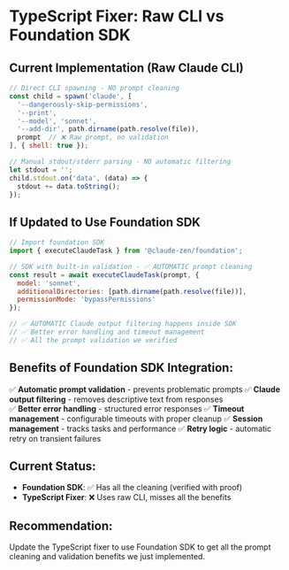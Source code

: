 # TypeScript Fixer: Raw CLI vs Foundation SDK

## Current Implementation (Raw Claude CLI)
```javascript
// Direct CLI spawning - NO prompt cleaning
const child = spawn('claude', [
  '--dangerously-skip-permissions',
  '--print',
  '--model', 'sonnet',
  '--add-dir', path.dirname(path.resolve(file)),
  prompt  // ❌ Raw prompt, no validation
], { shell: true });

// Manual stdout/stderr parsing - NO automatic filtering
let stdout = '';
child.stdout.on('data', (data) => {
  stdout += data.toString();
});
```

## If Updated to Use Foundation SDK
```javascript
// Import foundation SDK
import { executeClaudeTask } from '@claude-zen/foundation';

// SDK with built-in validation - ✅ AUTOMATIC prompt cleaning
const result = await executeClaudeTask(prompt, {
  model: 'sonnet',
  additionalDirectories: [path.dirname(path.resolve(file))],
  permissionMode: 'bypassPermissions'
});

// ✅ AUTOMATIC Claude output filtering happens inside SDK
// ✅ Better error handling and timeout management  
// ✅ All the prompt validation we verified
```

## Benefits of Foundation SDK Integration:

✅ **Automatic prompt validation** - prevents problematic prompts
✅ **Claude output filtering** - removes descriptive text from responses  
✅ **Better error handling** - structured error responses
✅ **Timeout management** - configurable timeouts with proper cleanup
✅ **Session management** - tracks tasks and performance
✅ **Retry logic** - automatic retry on transient failures

## Current Status:
- **Foundation SDK**: ✅ Has all the cleaning (verified with proof)
- **TypeScript Fixer**: ❌ Uses raw CLI, misses all the benefits

## Recommendation:
Update the TypeScript fixer to use Foundation SDK to get all the prompt cleaning and validation benefits we just implemented.